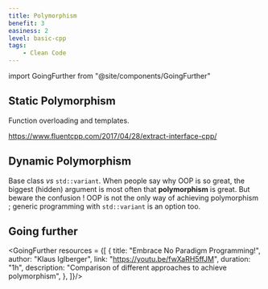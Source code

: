 ```yaml
---
title: Polymorphism
benefit: 3
easiness: 2
level: basic-cpp
tags:
    - Clean Code
---
```

import GoingFurther from "@site/components/GoingFurther"

## Static Polymorphism

Function overloading and templates.

https://www.fluentcpp.com/2017/04/28/extract-interface-cpp/

## Dynamic Polymorphism

Base class *vs* ```std::variant```. When people say why OOP is so great, the biggest (hidden) argument is most often that **polymorphism** is great. But beware the confusion ! OOP is not the only way of achieving polymorphism ; generic programming with ```std::variant``` is an option too.

## Going further

<GoingFurther resources = {[
    {
        title: "Embrace No Paradigm Programming!",
        author: "Klaus Iglberger",
        link: "https://youtu.be/fwXaRH5ffJM",
        duration: "1h",
        description: "Comparison of different approaches to achieve polymorphism",
    },
]}/>